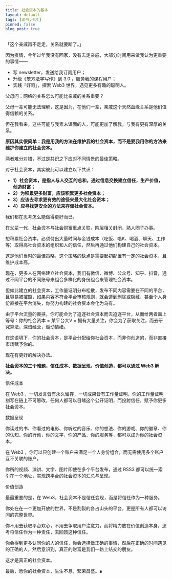 ```yaml
---
title: 社会资本的基本
layout: default
tags: [读书,卡片]
pinned: false
blog_post: true
---
```



「这个亲戚再不走走，关系就要断了。」

因为疫情，今年过年我没有回家，没有去走亲戚，大部分时间用来做我认为更重要的事情——

-   写 newsletter，发送给我订阅用户；
-   升级《笨方法学写作》到 3.0 ，服务我的课程用户；
-   实践「好奇」，探索 Web3 世界，遇见更多有趣的聪明人。

父母问：网络的关系怎么可能比亲戚的关系重要？

父母一辈可能无法理解，这是因为，在他们一辈，亲戚这个天然血缘关系是他们值得信赖的关系。

但在我看来，这些可能与我素未谋面的人，可能更加了解我，与我有更有深厚的关系。

**原因其实很简单：我是用我的方法在维护我的社会资本，而不是要我用你的方法来维护你建立的社会资本。**

两者难分对错，不过是共识之下应对不同情景的最佳策略。

对于社会资本，其实彼此可以建立以下共识：

-   **1）社会资本，是指人与人交互的总和，通过信息交换建立信任，生产价值，创造财富；**
-   **2）为积累更多财富，应该积累更多社会资本；**
-   **3）应该去寻求更有效的途径来最大化社会资本；**
-   **4）应寻找更安全的方法来存储社会资本。**

我们都在思考怎么能做得更好而已。

在父辈一代，社会资本与社会财富重点关联，阶层相关封闭，熟人圈子办事。

想积累社会资本，必须付出大量时间与金钱成本（吃饭、唱K、喝酒、聊天、工作等）取得高社会资本的组织和人的信任，然后再通过他们构建自己的社会资本。

这是他们当时的最佳策略，这个策略的缺点是需要起初配置有一定的社会资本，且维护成本高。

现在，更多人在网络建立社会资本，我们有微信、微博、公众号、知乎、抖音，通过不同平台的不同账号来组合多样化的身份组合来管理社会资本。

但如此建立的社会资本，工作量证明分布松散，发布不同内容需要在不同的平台，且容易被摧毁，如果内容不符合平台审核规则，就会遭到删除或隐藏，甚至个人身份直接在平台消失，你努力构建的社会资本会化为乌有。

由于平台流量的裹挟，你可能会为了追逐社会资本而去追逐平台，从而给两者画上等号：你的社会资本 = 某平台大V = 拥有大量关注，你会为了获取关注，而去研究算法，深谙经营，煽动情绪。

在这语境下，你的社会资本，是平台分配给你社会资本，而非你创造的，而非直接市场赋予你的。

现在有更好的解决办法。

**社会资本的三个难题，信任成本、数据呈现，价值创造，都可以通过 Web3 解决。**

信任成本

在 Web3 ，一切发言皆有永久留存，一切成果皆有工作量证明，你的工作量证明刻写在链上不可篡改，任何人都可以目睹这个公开证明，而投射信任，赋予你更多社会资本。

数据呈现

你读过的书、你看过的电影、你听过的音乐、你的想法、你的游戏、你的徽章、你的认知、你的行动，你的文字，你的产品、你的服务等，都可以成为你的社会资本。

在 Web3 ，你可以只创建一个账户来满足一个人身份组合，而无需使用多个账户互不关联的账户。

你所的视频、演讲、文字、图片即使在多个平台发布，通过 RSS3 都可以统一索引在一个地址，实现跨平台的社会资本的汇总与呈现。

价值创造

最最重要的是，在 Web3，社会资本不是信任变现，而是将信任作为一种服务。

你处在在一个更加开放的世界，不是割裂的各占山头的平台，更是所有人都可以访问的完整世界。

你不用去获取平台欢心，不用去争取用户注意力，而将精力放在价值创造本身，思考将信任作为一种责任，去回馈这种信任。

你会得到更多认同你的人的信任，你会选择做正确的事情，然后在正确的时间遇见的正确的人，然后意识到，真正的财富是我们一路上结交的朋友。

这才是真正的社会资本。

最后，愿你的社会资本，生生不息，繁荣昌盛。∎